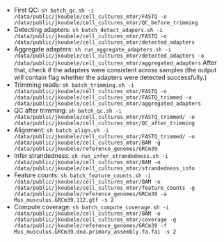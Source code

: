  - First QC: ```sh batch_qc.sh -i /data/public/jkoubele/cell_cultures_mtor/FASTQ -o /data/public/jkoubele/cell_cultures_mtor/QC_before_trimming```
 - Detecting adapters: ```sh batch_detect_adapers.sh -i /data/public/jkoubele/cell_cultures_mtor/FASTQ -o /data/public/jkoubele/cell_cultures_mtor/detected_adapters```
 - Aggregate adapters: ```sh run_aggregate_adapters.sh -i /data/public/jkoubele/cell_cultures_mtor/detected_adapters -o /data/public/jkoubele/cell_cultures_mtor/aggregated_adapters```
   After that, check if the adapters were consistent across samples (the output will contain flag whether the adapters were detected successfully.)
 - Trimming reads: ```sh batch_trimming.sh -i /data/public/jkoubele/cell_cultures_mtor/FASTQ -o /data/public/jkoubele/cell_cultures_mtor/FASTQ_trimmed -a /data/public/jkoubele/cell_cultures_mtor/aggregated_adapters```
 - QC after trimming: ```sh batch_qc.sh -i /data/public/jkoubele/cell_cultures_mtor/FASTQ_trimmed/ -o /data/public/jkoubele/cell_cultures_mtor/QC_after_trimming```
 - Alignment: ```sh batch_align.sh -i /data/public/jkoubele/cell_cultures_mtor/FASTQ_trimmed/ -o /data/public/jkoubele/cell_cultures_mtor/BAM -g /data/public/jkoubele/reference_genomes/GRCm39```
 - Infer strandedness: ```sh run_infer_strandedness.sh -i /data/public/jkoubele/cell_cultures_mtor/BAM -o /data/public/jkoubele/cell_cultures_mtor/strandedness_info```
 - Feature counts: ```sh batch_feature_counts.sh -i /data/public/jkoubele/cell_cultures_mtor/BAM -o /data/public/jkoubele/cell_cultures_mtor/feature_counts -g /data/public/jkoubele/reference_genomes/GRCm39 -a Mus_musculus.GRCm39.112.gtf -s 2```
 - Compute coverage: ```sh batch_compute_coverage.sh -i /data/public/jkoubele/cell_cultures_mtor/BAM -o /data/public/jkoubele/cell_cultures_mtor/coverage -g /data/public/jkoubele/reference_genomes/GRCm39 -f Mus_musculus.GRCm39.dna.primary_assembly.fa.fai -s 2```